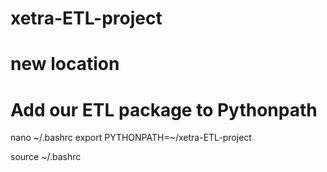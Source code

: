 # xetra-ETL-project
# new location

# Add our ETL package to Pythonpath

nano ~/.bashrc
export PYTHONPATH=~/xetra-ETL-project

source ~/.bashrc